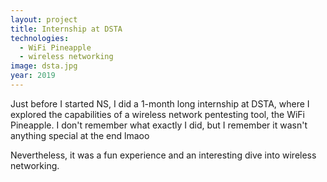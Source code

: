 ```yaml
---
layout: project
title: Internship at DSTA
technologies:
  - WiFi Pineapple
  - wireless networking
image: dsta.jpg
year: 2019
---
```


Just before I started NS, I did a 1-month long internship at DSTA, where I explored the capabilities of a wireless network pentesting tool, the WiFi Pineapple. I don't remember what exactly I did, but I remember it wasn't anything special at the end lmaoo

Nevertheless, it was a fun experience and an interesting dive into wireless networking.